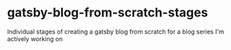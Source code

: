 # gatsby-blog-from-scratch-stages

Individual stages of creating a gatsby blog from scratch for a blog series I'm actively working on
